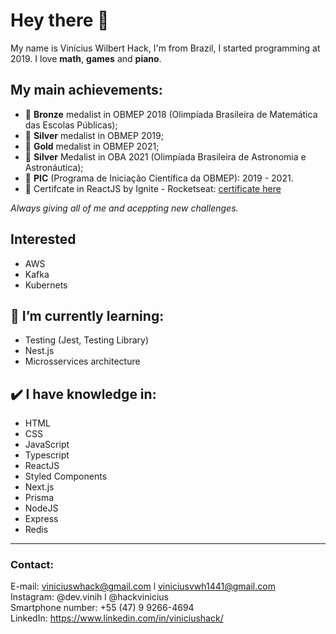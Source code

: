 # Hey there 👋

My name is Vinícius Wilbert Hack, I'm from Brazil, I started programming at 2019. I love **math**, **games** and **piano**.

## My main achievements:
- 🥉 **Bronze** medalist in OBMEP 2018 (Olimpíada Brasileira de Matemática das Escolas Públicas); <br />
- 🥈 **Silver** medalist in OBMEP 2019; <br />
- 🥇 **Gold** medalist in OBMEP 2021; <br />
- 🥈 **Silver** Medalist in OBA 2021 (Olimpíada Brasileira de Astronomia e Astronáutica);
- 🧮 **PIC** (Programa de Iniciação Científica da OBMEP): 2019 - 2021.
- 🚀 Certifcate in ReactJS by Ignite - Rocketseat: [certificate here](https://github.com/ViniciusHack/ViniciusHack/files/8801568/ignite-react-certificado.pdf)

*Always giving all of me and aceppting new challenges.* 

## Interested
- AWS
- Kafka
- Kubernets

## 📑 I’m currently learning:
- Testing (Jest, Testing Library)
- Nest.js
- Microsservices architecture

## ✔️ I have knowledge in:
- HTML
- CSS
- JavaScript
- Typescript
- ReactJS
- Styled Components
- Next.js
- Prisma
- NodeJS
- Express
- Redis
<hr />

### Contact: 
E-mail: viniciuswhack@gmail.com l viniciusvwh1441@gmail.com <br>
Instagram: @dev.vinih l @hackvinicius <br>
Smartphone number: +55 (47) 9 9266-4694<br>
LinkedIn: https://www.linkedin.com/in/viniciushack/

